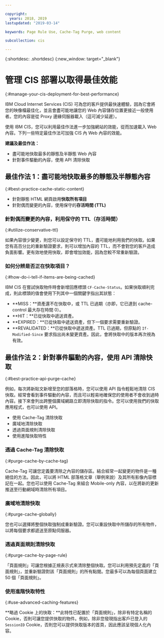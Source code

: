 ```yaml
---

copyright:
  years: 2018, 2019
lastupdated: "2019-03-14"

keywords: Page Rule Use, Cache-Tag Purge, web content

subcollection: cis

---
```


{:shortdesc: .shortdesc}
{:new_window: target="_blank"}


# 管理 CIS 部署以取得最佳效能
{:#manage-your-cis-deployment-for-best-performance}

IBM Cloud Internet Services (CIS) 可為您的客戶提供最快速體驗，因為它會將您的映像檔最佳化，並且會盡可能地讓您的 Web 內容儲存位置更接近一般使用者。您的內容是從 Proxy 邊緣伺服器載入（這可減少延遲）。

使用 IBM CIS，您可以利用最佳作法進一步加強網站的效能，從而加速載入 Web 內容。下列一些特定最佳作法可加強 CIS 內 Web 內容的效能。

**建議及最佳作法：**

 * 盡可能地快取最多的靜態及半靜態 Web 內容
 * 針對事件驅動的內容，使用 API 清除快取
 
## 最佳作法 1：盡可能地快取最多的靜態及半靜態內容
{:#best-practice-cache-static-content}

  * 針對靜態 HTML 網頁啟用**快取所有項目**
  * 針對偶而變更的內容，使用保守的**存活時間 (TTL)**

### 針對偶而變更的內容，利用保守的 TTL（存活時間）
{:#utilize-conservative-ttl}

如果內容很少變更，則您可以設定保守的 TTL，盡可能地利用我們的快取。如果您有高百分比的重新驗證要求，則可以增加內容的 TTL，而不會對您的客戶造成負面影響。更有效地使用快取，即會增加效能，因為您較不常重新驗證。

### 如何分辨是否正在快取項目？
{:#how-do-i-tell-if-items-are-being-cached}

IBM CIS 在嘗試快取物件時會新增回應標頭 `CF-Cache-Status`。如果快取順利完成，則此標頭的值會使用下列其中一個關鍵字指出其狀態：

* **MISS：**資產還不在快取中，或 TTL 已過期（亦即，它已達到 cache-control 最大存在時間 0）。
* **HIT：**已從快取中遞送資產。
* **EXPIRED：**已從快取中遞送資產，但下一個要求需要重新驗證。
* **REVALIDATED：**已從快取中遞送資產。TTL 已過期，但原點的 `If-Modified-Since` 要求指出尚未變更資產。因此，會將快取中的版本再次視為有效。

## 最佳作法 2：針對事件驅動的內容，使用 API 清除快取
{:#best-practice-api-purge-cache}

例如，每次將新貼文新增至您的部落格時，您可以使用 API 指令輕鬆地清除 CIS 快取。經常會看到事件驅動的內容，而且可以輕易地確保您的使用者不會收到過時內容。接下來會列出跨整個廣域網路立即清除快取的指令。您可以使用我們的快取應用程式，也可以使用 API。

  * 使用 Cache-Tag 清除快取
  * 廣域地清除快取
  * 透過頁面規則清除快取
  * 使用進階快取特性

### 透過 Cache-Tag 清除快取
{:#purge-cache-by-cache-tag}

Cache-Tag 可讓您定義要清除之內容的儲存區。結合經常一起變更的物件是一種絕佳的方法。因此，可以將 HTML 部落格文章（舉例來說）及其所有影像內容標記在一起。您也可以使用 Cache-Tag 來組合 Mobile-only 內容，以在將新的更新推送至行動網域時清除所有項目。

### 廣域地清除快取
{:#purge-cache-globally}

您也可以選擇將整個快取強制成重新驗證。您可以重設快取中所儲存的所有物件，以將每個要求都遞送至原點伺服器。

### 透過頁面規則清除快取
{:#purge-cache-by-page-rule}

「頁面規則」可讓您根據正規表示式來清除整個快取。您可以利用預先定義的「頁面規則」，並重新驗證對該「頁面規則」的所有點閱。您最多可以為每個頁面建立 50 個「頁面規則」。

### 使用進階快取特性
{:#use-advanced-caching-features}

**略過 Cookie 上的快取：**此特性已配置於「頁面規則」，除非有特定名稱的 Cookie，否則可讓您提供快取的物件。例如，除非您發現指出客戶已登入的 `SessionID` Cookie，否則您可以提供快取版本的首頁，因此應該呈現個人化內容。
